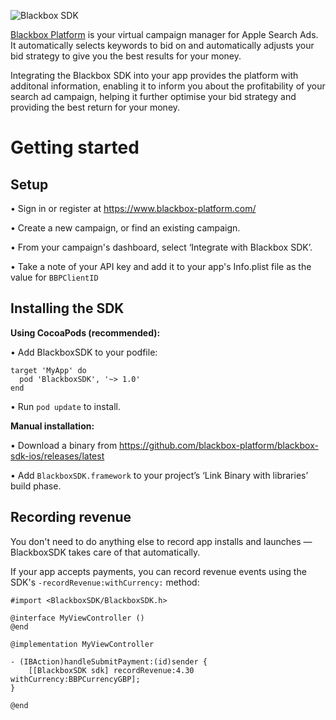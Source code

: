 ![Blackbox SDK](https://cdn.rawgit.com/blackbox-platform/blackbox-sdk-ios/master/blackbox.svg)

[Blackbox Platform](https://www.blackbox-platform.com/) is your virtual campaign manager for
Apple Search Ads. It automatically selects keywords to bid on and automatically adjusts your
bid strategy to give you the best results for your money.

Integrating the Blackbox SDK into your app provides the platform with additonal information, enabling it to inform you about the profitability of your search ad campaign, helping it further optimise your bid strategy and providing the best return for your money.


# Getting started

## Setup

• Sign in or register at https://www.blackbox-platform.com/

• Create a new campaign, or find an existing campaign.

• From your campaign's dashboard, select ‘Integrate with Blackbox SDK’.

• Take a note of your API key and add it to your app's Info.plist file as the value for `BBPClientID`


## Installing the SDK

**Using CocoaPods (recommended):**

• Add BlackboxSDK to your podfile:

````
target 'MyApp' do
  pod 'BlackboxSDK', '~> 1.0'
end
````
• Run `pod update` to install.


**Manual installation:**

• Download a binary from https://github.com/blackbox-platform/blackbox-sdk-ios/releases/latest

• Add `BlackboxSDK.framework` to your project’s ‘Link Binary with libraries’ build phase.


## Recording revenue

You don't need to do anything else to record app installs and launches — BlackboxSDK takes care of that automatically.

If your app accepts payments, you can record revenue events using the SDK's `-recordRevenue:withCurrency:` method:

````
#import <BlackboxSDK/BlackboxSDK.h>

@interface MyViewController ()
@end

@implementation MyViewController

- (IBAction)handleSubmitPayment:(id)sender {
    [[BlackboxSDK sdk] recordRevenue:4.30 withCurrency:BBPCurrencyGBP];
}

@end
````